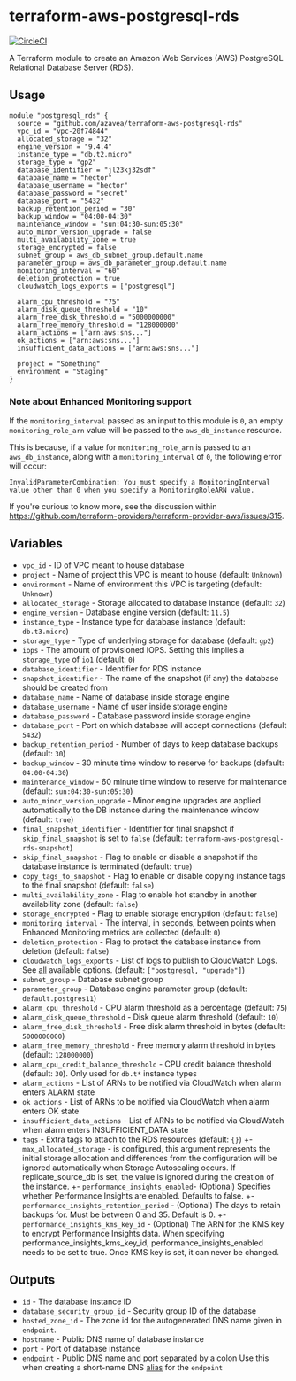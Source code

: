 # terraform-aws-postgresql-rds

[![CircleCI](https://circleci.com/gh/azavea/terraform-aws-postgresql-rds.svg?style=svg)](https://circleci.com/gh/azavea/terraform-aws-postgresql-rds)

A Terraform module to create an Amazon Web Services (AWS) PostgreSQL Relational Database Server (RDS).

## Usage

```hcl
module "postgresql_rds" {
  source = "github.com/azavea/terraform-aws-postgresql-rds"
  vpc_id = "vpc-20f74844"
  allocated_storage = "32"
  engine_version = "9.4.4"
  instance_type = "db.t2.micro"
  storage_type = "gp2"
  database_identifier = "jl23kj32sdf"
  database_name = "hector"
  database_username = "hector"
  database_password = "secret"
  database_port = "5432"
  backup_retention_period = "30"
  backup_window = "04:00-04:30"
  maintenance_window = "sun:04:30-sun:05:30"
  auto_minor_version_upgrade = false
  multi_availability_zone = true
  storage_encrypted = false
  subnet_group = aws_db_subnet_group.default.name
  parameter_group = aws_db_parameter_group.default.name
  monitoring_interval = "60"
  deletion_protection = true
  cloudwatch_logs_exports = ["postgresql"]

  alarm_cpu_threshold = "75"
  alarm_disk_queue_threshold = "10"
  alarm_free_disk_threshold = "5000000000"
  alarm_free_memory_threshold = "128000000"
  alarm_actions = ["arn:aws:sns..."]
  ok_actions = ["arn:aws:sns..."]
  insufficient_data_actions = ["arn:aws:sns..."]

  project = "Something"
  environment = "Staging"
}
```

### Note about Enhanced Monitoring support

If the `monitoring_interval` passed as an input to this module is `0`, an empty `monitoring_role_arn` value will be passed to the `aws_db_instance` resource. 

This is because, if a value for `monitoring_role_arn` is passed to an `aws_db_instance`, along with a `monitoring_interval` of `0`, the following error will occur:

```
InvalidParameterCombination: You must specify a MonitoringInterval value other than 0 when you specify a MonitoringRoleARN value.
```

If you're curious to know more, see the discussion within https://github.com/terraform-providers/terraform-provider-aws/issues/315.

## Variables

- `vpc_id` - ID of VPC meant to house database
- `project` - Name of project this VPC is meant to house (default: `Unknown`)
- `environment` - Name of environment this VPC is targeting (default: `Unknown`)
- `allocated_storage` - Storage allocated to database instance (default: `32`)
- `engine_version` - Database engine version (default: `11.5`)
- `instance_type` - Instance type for database instance (default: `db.t3.micro`)
- `storage_type` - Type of underlying storage for database (default: `gp2`)
- `iops` - The amount of provisioned IOPS. Setting this implies a `storage_type` of `io1` (default: `0`)
- `database_identifier` - Identifier for RDS instance
- `snapshot_identifier` - The name of the snapshot (if any) the database should be created from
- `database_name` - Name of database inside storage engine
- `database_username` - Name of user inside storage engine
- `database_password` - Database password inside storage engine
- `database_port` - Port on which database will accept connections (default `5432`)
- `backup_retention_period` - Number of days to keep database backups (default:
  `30`)
- `backup_window` - 30 minute time window to reserve for backups (default:
  `04:00-04:30`)
- `maintenance_window` - 60 minute time window to reserve for maintenance
  (default: `sun:04:30-sun:05:30`)
- `auto_minor_version_upgrade` - Minor engine upgrades are applied automatically
 to the DB instance during the maintenance window (default: `true`)
- `final_snapshot_identifier` - Identifier for final snapshot if `skip_final_snapshot` is set to `false` (default: `terraform-aws-postgresql-rds-snapshot`)
- `skip_final_snapshot` - Flag to enable or disable a snapshot if the database instance is terminated (default: `true`)
- `copy_tags_to_snapshot` - Flag to enable or disable copying instance tags to the final snapshot (default: `false`)
- `multi_availability_zone` - Flag to enable hot standby in another availability
  zone (default: `false`)
- `storage_encrypted` - Flag to enable storage encryption (default: `false`)
- `monitoring_interval` - The interval, in seconds, between points when Enhanced Monitoring metrics are collected (default: `0`)
- `deletion_protection` - Flag to protect the database instance from deletion (default: `false`)
- `cloudwatch_logs_exports` - List of logs to publish to CloudWatch Logs. See [all](https://docs.aws.amazon.com/AmazonRDS/latest/UserGuide/USER_LogAccess.Concepts.PostgreSQL.html#USER_LogAccess.PostgreSQL.PublishtoCloudWatchLogs) available options. (default: `["postgresql, "upgrade"]`)
- `subnet_group` - Database subnet group
- `parameter_group` - Database engine parameter group (default:
  `default.postgres11`)
- `alarm_cpu_threshold` - CPU alarm threshold as a percentage (default: `75`)
- `alarm_disk_queue_threshold` - Disk queue alarm threshold (default: `10`)
- `alarm_free_disk_threshold` - Free disk alarm threshold in bytes (default: `5000000000`)
- `alarm_free_memory_threshold` - Free memory alarm threshold in bytes (default: `128000000`)
- `alarm_cpu_credit_balance_threshold` - CPU credit balance threshold (default: `30`). Only used for `db.t*` instance types
- `alarm_actions` - List of ARNs to be notified via CloudWatch when alarm enters ALARM state
- `ok_actions` - List of ARNs to be notified via CloudWatch when alarm enters OK state
- `insufficient_data_actions` - List of ARNs to be notified via CloudWatch when alarm enters INSUFFICIENT_DATA state
- `tags` - Extra tags to attach to the RDS resources (default: `{}`)
+- `max_allocated_storage` -  is configured, this argument represents the initial storage allocation and differences from the configuration will be ignored automatically when Storage Autoscaling occurs. If replicate_source_db is set, the value is ignored during the creation of the instance.
+- `performance_insights_enabled`- (Optional) Specifies whether Performance Insights are enabled. Defaults to false.
+- `performance_insights_retention_period` - (Optional) The days to retain backups for. Must be between 0 and 35. Default is 0.
+- `performance_insights_kms_key_id` - (Optional) The ARN for the KMS key to encrypt Performance Insights data. When specifying performance_insights_kms_key_id, performance_insights_enabled needs to be set to true. Once KMS key is set, it can never be changed.

## Outputs

- `id` - The database instance ID
- `database_security_group_id` - Security group ID of the database
- `hosted_zone_id` - The zone id for the autogenerated DNS name given in `endpoint`. 
- `hostname` - Public DNS name of database instance
- `port` - Port of database instance
- `endpoint` - Public DNS name and port separated by a colon
   Use this when creating a short-name DNS [alias](https://www.terraform.io/docs/providers/aws/r/route53_record.html#alias-record) for the `endpoint` 
